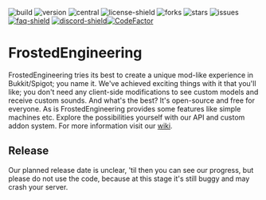 [version]: http://img.shields.io/github/downloads/IceyLeagons/FrostedEngineering/total.svg
[discord-invite]: https://discord.gg/uej8rGb
[faq]: https://github.com/IceyLeagons/FrostedEngineering/wiki
[troubleshooting]: https://google.com/\)-Troubleshooting
[discord-shield]: https://discord.com/api/guilds/489789322300620801/widget.png
[faq-shield]: https://img.shields.io/badge/Wiki-FAQ-blue.svg
[troubleshooting-shield]: https://img.shields.io/badge/Wiki-Troubleshooting-red.svg
[license-shield]: https://img.shields.io/github/license/IceyLeagons/FrostedEngineering
[forks]: https://img.shields.io/github/forks/IceyLeagons/FrostedEngineering
[stars]: https://img.shields.io/github/stars/IceyLeagons/FrostedEngineering
[issues]: https://img.shields.io/github/issues/IceyLeagons/FrostedEngineering
[central]: https://github.com/IceyLeagons/FrostedEngineering/workflows/Maven%20Central/badge.svg?event=deployment_status
[build]: https://github.com/IceyLeagons/FrostedEngineering/workflows/Java%20CI%20with%20Maven/badge.svg

 ![build][] ![version][] ![central][] ![license-shield][] ![forks][] ![stars][] ![issues][] [![faq-shield]][faq] [![discord-shield]][discord-invite][![CodeFactor](https://www.codefactor.io/repository/github/iceyleagons/frostedengineering/badge)](https://www.codefactor.io/repository/github/iceyleagons/frostedengineering)
 

# FrostedEngineering
FrostedEngineering tries its best to create a unique mod-like experience in Bukkit/Spigot; you name it. We've achieved exciting things with it that you'll like; you don't need any client-side modifications to see custom models and receive custom sounds. And what's the best? It's open-source and free for everyone. As is FrostedEngineering provides some features like simple machines etc. Explore the possibilities yourself with our API and custom addon system.
For more information visit our [wiki](https://github.com/IceyLeagons/FrostedEngineering/wiki).

## Release
Our planned release date is unclear, 'til then you can see our progress, but please do not use the code, because at this stage it's still buggy and may crash your server.

